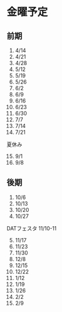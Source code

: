 # 金曜予定

## 前期

1. 4/14
2. 4/21
3. 4/28
4. 5/12
5. 5/19
6. 5/26
7. 6/2
8. 6/9
9. 6/16
10. 6/23
11. 6/30
12. 7/7
13. 7/14
14. 7/21

夏休み

15. 9/1
16. 9/8

## 後期

1. 10/6
2. 10/13
3. 10/20
4. 10/27

DATフェスタ 11/10-11

5. 11/17
6. 11/23
7. 11/30
8. 12/8
9. 12/15
10. 12/22
11. 1/12
12. 1/19
13. 1/26
14. 2/2
15. 2/9

